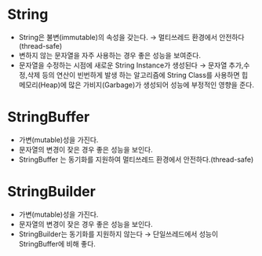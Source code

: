 # **String**

- String은 불변(immutable)의 속성을 갖는다. → 멀티쓰레드 환경에서 안전하다(thread-safe)
- 변하지 않는 문자열을 자주 사용하는 경우 좋은 성능을 보여준다.
- 문자열을 수정하는 시점에 새로운 String Instance가 생성된다 → 문자열 추가,수정,삭제 등의 연산이 빈번하게 발생 하는 알고리즘에 String Class를 사용하면 힙 메모리(Heap)에 많은 가비지(Garbage)가 생성되어 성능에 부정적인 영향을 준다.

# **StringBuffer**

- 가변(mutable)성을 가진다.
- 문자열의 변경이 잦은 경우 좋은 성능을 보인다.
- StringBuffer 는 동기화를 지원하여 멀티쓰레드 환경에서 안전하다.(thread-safe)

# **StringBuilder**

- 가변(mutable)성을 가진다.
- 문자열의 변경이 잦은 경우 좋은 성능을 보인다.
- StringBuilder는 동기화를 지원하지 않는다 → 단일쓰레드에서 성능이 StringBuffer에 비해 좋다.
